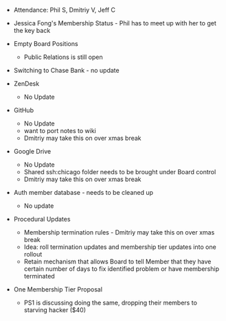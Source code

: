 - Attendance: Phil S, Dmitriy V, Jeff C

- Jessica Fong's Membership Status - Phil has to meet up with her to get the key back
- Empty Board Positions
   - Public Relations is still open
- Switching to Chase Bank - no update
- ZenDesk
   - No Update
- GitHub
   - No Update
   - want to port notes to wiki
   - Dmitriy may take this on over xmas break
- Google Drive
   - No Update
   - Shared ssh:chicago folder needs to be brought under Board control
   - Dmitriy may take this on over xmas break
- Auth member database - needs to be cleaned up
   - No update
- Procedural Updates
   - Membership termination rules - Dmitriy may take this on over xmas break
   - Idea: roll termination updates and membership tier updates into one rollout
   - Retain mechanism that allows Board to tell Member that they have certain number of days to fix identified problem or have membership terminated
   
- One Membership Tier Proposal
   - PS1 is discussing doing the same, dropping their members to starving hacker ($40)
         
